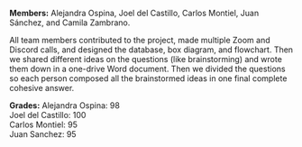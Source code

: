 **Members:** Alejandra Ospina, Joel del Castillo, Carlos Montiel, Juan Sánchez, and Camila Zambrano.

All team members contributed to the project, made multiple Zoom and Discord calls, and designed the database, box diagram, and flowchart. Then we shared different ideas
on the questions (like brainstorming) and wrote them down in a one-drive Word document. Then we divided the questions so each person composed all the brainstormed ideas in
one final complete cohesive answer. 

**Grades:** 
Alejandra Ospina: 98  
Joel del Castillo: 100  
Carlos Montiel: 95  
Juan Sanchez: 95  
